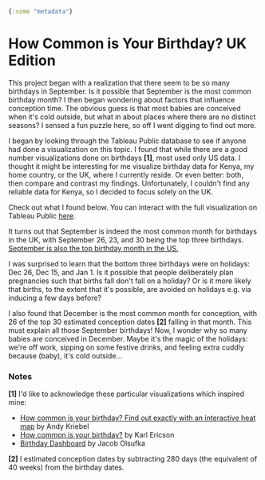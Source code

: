 ```clojure
{:some "metadata"}
```

# How Common is Your Birthday? UK Edition

This project began with a realization that there seem to be so many birthdays in September. Is it possible that September is the most common birthday month? I then began wondering about factors that influence conception time. The obvious guess is that most babies are conceived when it's cold outside, but what in about places where there are no distinct seasons? I sensed a fun puzzle here, so off I went digging to find out more.

I began by looking through the Tableau Public database to see if anyone had done a visualization on this topic. I found that while there are a good number visualizations done on birthdays **[1]**, most used only US data. I thought it might be interesting for me visualize birthday data for Kenya, my home country, or the UK, where I currently reside. Or even better: both, then compare and contrast my findings. Unfortunately, I couldn't find any reliable data for Kenya, so I decided to focus solely on the UK.

Check out what I found below. You can interact with the full visualization on Tableau Public [here](https://public.tableau.com/app/profile/faith5698/viz/HowcommonisyourBirthdayUKEdition/BirthdaysintheUK).

It turns out that September is indeed the most common month for birthdays in the UK, with September 26, 23, and 30 being the top three birthdays. [September is also the top birthday month in the US.](https://www.vizwiz.com/2012/05/how-common-is-your-birthday-find-out.html)

I was surprised to learn that the bottom three birthdays were on holidays: Dec 26, Dec 15, and Jan 1. Is it possible that people deliberately plan pregnancies such that births fall don't fall on a holiday? Or is it more likely that births, to the extent that it's possible, are avoided on holidays e.g. via inducing a few days before?

I also found that December is the most common month for conception, with 26 of the top 30 estimated conception dates **[2]** falling in that month. This must explain all those September birthdays! Now, I wonder why so many babies are conceived in December. Maybe it's the magic of the holidays: we're off work, sipping on some festive drinks, and feeling extra cuddly because (baby), it's cold outside...

### Notes

**[1]** I'd like to acknowledge these particular visualizations which inspired mine:
- [How common is your birthday? Find out exactly with an interactive heat map](https://public.tableau.com/app/profile/andy.kriebel/viz/MostCommonBirthdays/MostCommonBirthdays)
  by Andy Kriebel
- [How common is your birthday?](https://public.tableau.com/app/profile/karl3594/viz/HowCommonisYourBirthday_16298315732930/HowCommonisYourBirthday)
  by Karl Ericson
- [Birthday Dashboard](https://public.tableau.com/app/profile/datavizard/viz/BirthdayDashboard_0/BirthdayDashboard)
  by Jacob Olsufka

**[2]** I estimated conception dates by subtracting 280 days (the equivalent of 40 weeks) from the birthday dates.
